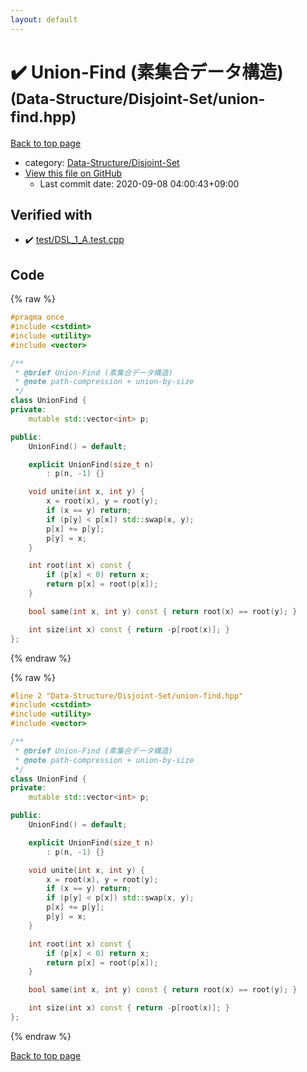 ```yaml
---
layout: default
---
```


<!-- mathjax config similar to math.stackexchange -->
<script type="text/javascript" async
  src="https://cdnjs.cloudflare.com/ajax/libs/mathjax/2.7.5/MathJax.js?config=TeX-MML-AM_CHTML">
</script>
<script type="text/x-mathjax-config">
  MathJax.Hub.Config({
    TeX: { equationNumbers: { autoNumber: "AMS" }},
    tex2jax: {
      inlineMath: [ ['$','$'] ],
      processEscapes: true
    },
    "HTML-CSS": { matchFontHeight: false },
    displayAlign: "left",
    displayIndent: "2em"
  });
</script>

<script type="text/javascript" src="https://cdnjs.cloudflare.com/ajax/libs/jquery/3.4.1/jquery.min.js"></script>
<script src="https://cdn.jsdelivr.net/npm/jquery-balloon-js@1.1.2/jquery.balloon.min.js" integrity="sha256-ZEYs9VrgAeNuPvs15E39OsyOJaIkXEEt10fzxJ20+2I=" crossorigin="anonymous"></script>
<script type="text/javascript" src="../../../assets/js/copy-button.js"></script>
<link rel="stylesheet" href="../../../assets/css/copy-button.css" />


# :heavy_check_mark: Union-Find (素集合データ構造) <small>(Data-Structure/Disjoint-Set/union-find.hpp)</small>

<a href="../../../index.html">Back to top page</a>

* category: <a href="../../../index.html#510221fd93ed01153e9d07e085298835">Data-Structure/Disjoint-Set</a>
* <a href="{{ site.github.repository_url }}/blob/master/Data-Structure/Disjoint-Set/union-find.hpp">View this file on GitHub</a>
    - Last commit date: 2020-09-08 04:00:43+09:00




## Verified with

* :heavy_check_mark: <a href="../../../verify/test/DSL_1_A.test.cpp.html">test/DSL_1_A.test.cpp</a>


## Code

<a id="unbundled"></a>
{% raw %}
```cpp
#pragma once
#include <cstdint>
#include <utility>
#include <vector>

/**
 * @brief Union-Find (素集合データ構造)
 * @note path-compression + union-by-size
 */
class UnionFind {
private:
    mutable std::vector<int> p;

public:
    UnionFind() = default;

    explicit UnionFind(size_t n)
        : p(n, -1) {}

    void unite(int x, int y) {
        x = root(x), y = root(y);
        if (x == y) return;
        if (p[y] < p[x]) std::swap(x, y);
        p[x] += p[y];
        p[y] = x;
    }

    int root(int x) const {
        if (p[x] < 0) return x;
        return p[x] = root(p[x]);
    }

    bool same(int x, int y) const { return root(x) == root(y); }

    int size(int x) const { return -p[root(x)]; }
};

```
{% endraw %}

<a id="bundled"></a>
{% raw %}
```cpp
#line 2 "Data-Structure/Disjoint-Set/union-find.hpp"
#include <cstdint>
#include <utility>
#include <vector>

/**
 * @brief Union-Find (素集合データ構造)
 * @note path-compression + union-by-size
 */
class UnionFind {
private:
    mutable std::vector<int> p;

public:
    UnionFind() = default;

    explicit UnionFind(size_t n)
        : p(n, -1) {}

    void unite(int x, int y) {
        x = root(x), y = root(y);
        if (x == y) return;
        if (p[y] < p[x]) std::swap(x, y);
        p[x] += p[y];
        p[y] = x;
    }

    int root(int x) const {
        if (p[x] < 0) return x;
        return p[x] = root(p[x]);
    }

    bool same(int x, int y) const { return root(x) == root(y); }

    int size(int x) const { return -p[root(x)]; }
};

```
{% endraw %}

<a href="../../../index.html">Back to top page</a>

